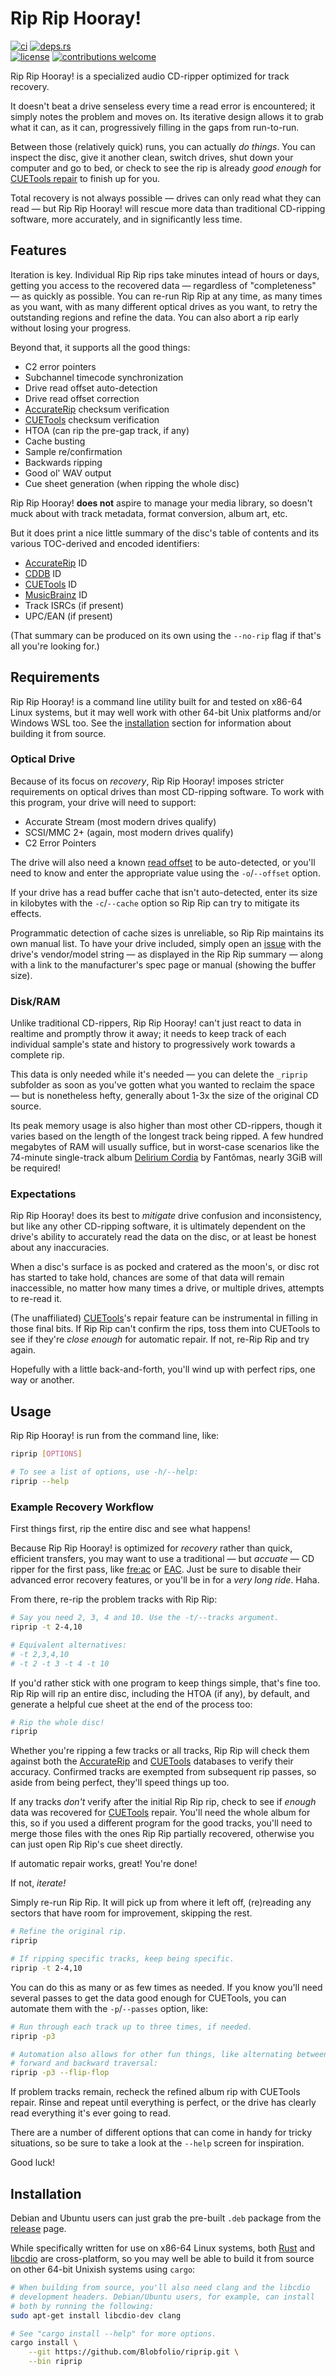 # Rip Rip Hooray!

[![ci](https://img.shields.io/github/actions/workflow/status/Blobfolio/riprip/ci.yaml?style=flat-square&label=ci)](https://github.com/Blobfolio/riprip/actions)
[![deps.rs](https://deps.rs/repo/github/blobfolio/riprip/status.svg?style=flat-square&label=deps.rs)](https://deps.rs/repo/github/blobfolio/riprip)<br>
[![license](https://img.shields.io/badge/license-wtfpl-ff1493?style=flat-square)](https://en.wikipedia.org/wiki/WTFPL)
[![contributions welcome](https://img.shields.io/badge/PRs-welcome-brightgreen.svg?style=flat-square&label=contributions)](https://github.com/Blobfolio/riprip/issues)


Rip Rip Hooray! is a specialized audio CD-ripper optimized for track recovery.

It doesn't beat a drive senseless every time a read error is encountered; it simply notes the problem and moves on. Its iterative design allows it to grab what it can, as it can, progressively filling in the gaps from run-to-run.

Between those (relatively quick) runs, you can actually _do things_. You can inspect the disc, give it another clean, switch drives, shut down your computer and go to bed, or check to see the rip is already _good enough_ for [CUETools repair](http://cue.tools/wiki/CUETools_Database) to finish up for you.

Total recovery is not always possible — drives can only read what they can read — but Rip Rip Hooray! will rescue more data than traditional CD-ripping software, more accurately, and in significantly less time.



## Features

Iteration is key. Individual Rip Rip rips take minutes intead of hours or days, getting you access to the recovered data — regardless of "completeness" — as quickly as possible. You can re-run Rip Rip at any time, as many times as you want, with as many different optical drives as you want, to retry the outstanding regions and refine the data. You can also abort a rip early without losing your progress.

Beyond that, it supports all the good things:

* C2 error pointers
* Subchannel timecode synchronization
* Drive read offset auto-detection
* Drive read offset correction
* [AccurateRip](http://accuraterip.com/) checksum verification
* [CUETools](http://cue.tools/wiki/CUETools_Database) checksum verification
* HTOA (can rip the pre-gap track, if any)
* Cache busting
* Sample re/confirmation
* Backwards ripping
* Good ol' WAV output
* Cue sheet generation (when ripping the whole disc)

Rip Rip Hooray! **does not** aspire to manage your media library, so doesn't muck about with track metadata, format conversion, album art, etc.

But it does print a nice little summary of the disc's table of contents and its various TOC-derived and encoded identifiers:

* [AccurateRip](http://accuraterip.com/) ID
* [CDDB](https://en.wikipedia.org/wiki/CDDB) ID
* [CUETools](http://cue.tools/wiki/CUETools_Database) ID
* [MusicBrainz](https://musicbrainz.org/) ID
* Track ISRCs (if present)
* UPC/EAN (if present)

(That summary can be produced on its own using the `--no-rip` flag if that's all you're looking for.)



## Requirements

Rip Rip Hooray! is a command line utility built for and tested on x86-64 Linux systems, but it may well work with other 64-bit Unix platforms and/or Windows WSL too. See the [installation](#installation) section for information about building it from source.


### Optical Drive

Because of its focus on _recovery_, Rip Rip Hooray! imposes stricter requirements on optical drives than most CD-ripping software. To work with this program, your drive will need to support:

* Accurate Stream (most modern drives qualify)
* SCSI/MMC 2+ (again, most modern drives qualify)
* C2 Error Pointers

The drive will also need a known [read offset](http://www.accuraterip.com/driveoffsets.htm) to be auto-detected, or you'll need to know and enter the appropriate value using the `-o`/`--offset` option.

If your drive has a read buffer cache that isn't auto-detected, enter its size in kilobytes with the `-c`/`--cache` option so Rip Rip can try to mitigate its effects.

Programmatic detection of cache sizes is unreliable, so Rip Rip maintains its own manual list. To have your drive included, simply open an [issue](https://github.com/Blobfolio/riprip/issues) with the drive's vendor/model string — as displayed in the Rip Rip summary — along with a link to the manufacturer's spec page or manual (showing the buffer size).


### Disk/RAM

Unlike traditional CD-rippers, Rip Rip Hooray! can't just react to data in realtime and promptly throw it away; it needs to keep track of each individual sample's state and history to progressively work towards a complete rip.

This data is only needed while it's needed — you can delete the `_riprip` subfolder as soon as you've gotten what you wanted to reclaim the space — but is nonetheless hefty, generally about 1-3x the size of the original CD source.

Its peak memory usage is also higher than most other CD-rippers, though it varies based on the length of the longest track being ripped. A few hundred megabytes of RAM will usually suffice, but in worst-case scenarios like the 74-minute single-track album [Delirium Cordia](https://www.allmusic.com/album/delirium-cordia-mw0000693555) by Fantômas, nearly 3GiB will be required!


### Expectations

Rip Rip Hooray! does its best to _mitigate_ drive confusion and inconsistency, but like any other CD-ripping software, it is ultimately dependent on the drive's ability to accurately read the data on the disc, or at least be honest about any inaccuracies.

When a disc's surface is as pocked and cratered as the moon's, or disc rot has started to take hold, chances are some of that data will remain inaccessible, no matter how many times a drive, or multiple drives, attempts to re-read it.

(The unaffiliated) [CUETools](http://cue.tools/wiki/Main_Page)'s repair feature can be instrumental in filling in those final bits. If Rip Rip can't confirm the rips, toss them into CUETools to see if they're _close enough_ for automatic repair. If not, re-Rip Rip and try again.

Hopefully with a little back-and-forth, you'll wind up with perfect rips, one way or another.



## Usage

Rip Rip Hooray! is run from the command line, like:

```bash
riprip [OPTIONS]

# To see a list of options, use -h/--help:
riprip --help
```

### Example Recovery Workflow

First things first, rip the entire disc and see what happens!

Because Rip Rip Hooray! is optimized for _recovery_ rather than quick, efficient transfers, you may want to use a traditional — but _accuate_ — CD ripper for the first pass, like [fre:ac](https://github.com/enzo1982/freac/) or [EAC](https://www.exactaudiocopy.de/). Just be sure to disable their advanced error recovery features, or you'll be in for a _very long ride_. Haha.

From there, re-rip the problem tracks with Rip Rip:

```bash
# Say you need 2, 3, 4 and 10. Use the -t/--tracks argument.
riprip -t 2-4,10

# Equivalent alternatives:
# -t 2,3,4,10
# -t 2 -t 3 -t 4 -t 10
```

If you'd rather stick with one program to keep things simple, that's fine too. Rip Rip will rip an entire disc, including the HTOA (if any), by default, and generate a helpful cue sheet at the end of the process too:

```bash
# Rip the whole disc!
riprip
```

Whether you're ripping a few tracks or all tracks, Rip Rip will check them against both the [AccurateRip](http://accuraterip.com/) and [CUETools](http://cue.tools/wiki/CUETools_Database) databases to verify their accuracy. Confirmed tracks are exempted from subsequent rip passes, so aside from being perfect, they'll speed things up too.

If any tracks _don't_ verify after the initial Rip Rip rip, check to see if _enough_ data was recovered for [CUETools](http://cue.tools/wiki/CUETools) repair. You'll need the whole album for this, so if you used a different program for the good tracks, you'll need to merge those files with the ones Rip Rip partially recovered, otherwise you can just open Rip Rip's cue sheet directly.

If automatic repair works, great! You're done!

If not, _iterate!_

Simply re-run Rip Rip. It will pick up from where it left off, (re)reading any sectors that have room for improvement, skipping the rest.

```bash
# Refine the original rip.
riprip

# If ripping specific tracks, keep being specific.
riprip -t 2-4,10
```

You can do this as many or as few times as needed. If you know you'll need several passes to get the data good enough for CUETools, you can automate them with the `-p`/`--passes` option, like:

```bash
# Run through each track up to three times, if needed.
riprip -p3

# Automation also allows for other fun things, like alternating between
# forward and backward traversal:
riprip -p3 --flip-flop
```

If problem tracks remain, recheck the refined album rip with CUETools repair. Rinse and repeat until everything is perfect, or the drive has clearly read everything it's ever going to read.

There are a number of different options that can come in handy for tricky situations, so be sure to take a look at the `--help` screen for inspiration.

Good luck!



## Installation

Debian and Ubuntu users can just grab the pre-built `.deb` package from the [release](https://github.com/Blobfolio/riprip/releases) page.

While specifically written for use on x86-64 Linux systems, both [Rust](https://www.rust-lang.org/) and [libcdio](https://www.gnu.org/software/libcdio/) are cross-platform, so you may well be able to build it from source on other 64-bit Unixish systems using `cargo`:

```bash
# When building from source, you'll also need clang and the libcdio
# development headers. Debian/Ubuntu users, for example, can install
# both by running the following:
sudo apt-get install libcdio-dev clang

# See "cargo install --help" for more options.
cargo install \
    --git https://github.com/Blobfolio/riprip.git \
    --bin riprip
```
